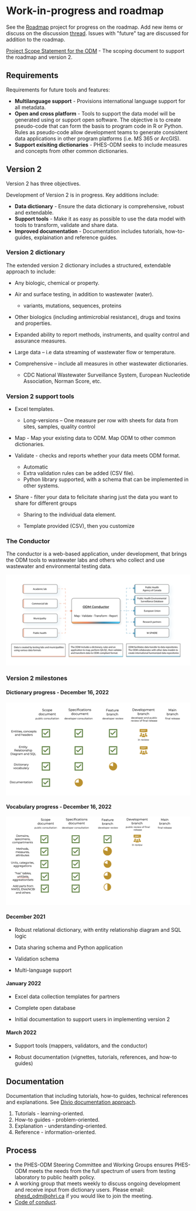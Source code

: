 # Work-in-progress and roadmap

See the [Roadmap](https://github.com/Big-Life-Lab/covid-19-wastewater/projects/3?add_cards_query=is%3Aopen) project for progress on the roadmap. Add new items or discuss on the discussion [thread](https://github.com/Big-Life-Lab/covid-19-wastewater/discussions/108). Issues with "future" tag are discussed for addition to the roadmap.

[Project Scope Statement for the ODM](https://docs.google.com/document/d/1QPSTi3zdY5eUQ62eOxSDMVyJBiKa2HEzKHEAnBzpRYA/edit) - The scoping document to support the roadmap and version 2.

## Requirements

Requirements for future tools and features:

- **Multilanguage support** - Provisions international language support for all metadata.
- **Open and cross platform** - Tools to support the data model will be generated using or support open software. The objective is to create pseudo-code that can form the basis to program code in R or Python. Rules as pseudo-code allow development teams to generate consistent data applications in other program platforms (i.e. MS 365 or ArcGIS).
- **Support exisiting dictionaries** - PHES-ODM seeks to include measures and concepts from other common dictionaries.

## Version 2

Version 2 has three objectives.

Development of Version 2 is in progress. Key additions include:

- **Data dictionary** - Ensure the data dictionary is comprehensive, robust and extendable.
- **Support tools** - Make it as easy as possible to use the data model with tools to transform, validate and share data.
- **Improved documentation** - Documentation includes tutorials, how-to-guides, explaination and reference guides.

### Version 2 dictionary

The extended version 2 dictionary includes a structured, extendable approach to include:

- Any biologic, chemical or property.

- Air and surface testing, in addition to wastewater (water).

  - variants, mutations, sequences, proteins

- Other biologics (including antimicrobial resistance), drugs and toxins and properties.

- Expanded ability to report methods, instruments, and quality control and assurance measures.

- Large data – i.e data streaming of wastewater flow or temperature.

- Comprehensive – include all measures in other wastewater dictionaries.

  - CDC National Wastewater Surveillance System, European Nucleotide Association, Norman Score, etc.

### Version 2 support tools

- Excel templates.

  - Long-versions – One measure per row with sheets for data from sites, samples, quality control

- Map - Map your existing data to ODM. Map ODM to other common dictionaries.

- Validate - checks and reports whether your data meets ODM format.

  - Automatic
  - Extra validation rules can be added (CSV file).
  - Python library supported, with a schema that can be implemented in other systems.

- Share - filter your data to felicitate sharing just the data you want to share for different groups

  - Sharing to the individual data element.

  - Template provided (CSV), then you customize

### The Conductor

The conductor is a web-based application, under development, that brings the ODM tools to wastewater labs and others who collect and use wastewater and environmental testing data.

![](img/conductor.png)

### Version 2 milestones

#### Dictionary progress - December 16, 2022

![](img/V2-progress.png)

#### Vocabulary progress - December 16, 2022

![](img/V2-dictionary.png)

#### December 2021​

- Robust relational dictionary, with entity relationship diagram and SQL logic​

- Data sharing schema and Python application​

- Validation schema​

- Multi-language support​

#### January 2022​

- Excel data collection templates for partners​

- Complete open database​

- Initial documentation to support users in implementing version 2​

#### March 2022​

- Support tools (mappers, validators, and the conductor)​

- Robust documentation (vignettes, tutorials, references, and how-to guides)

## Documentation

Documentation that including tutorials, how-to guides, technical references and explanations. See [Divio documentation approach](https://documentation.divio.com).

1. Tutorials - learning-oriented.
1. How-to guides - problem-oriented.
1. Explanation - understanding-oriented.
1. Reference - information-oriented.

## Process

- the PHES-ODM Steering Committee and Working Groups ensures PHES-ODM meets the needs from the full spectrum of users from testing laboratory to public health policy.
- A working group that meets weekly to discuss ongoing development and receive input from dictionary users. Please email: phesd_odm@ohri.ca if you would like to join the meeting.
- [Code of conduct](CODE_OF_CONDUCT.md).
